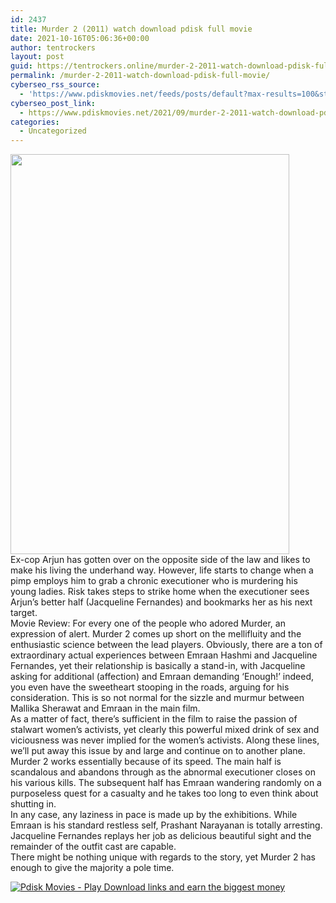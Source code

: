 ```yaml
---
id: 2437
title: Murder 2 (2011) watch download pdisk full movie
date: 2021-10-16T05:06:36+00:00
author: tentrockers
layout: post
guid: https://tentrockers.online/murder-2-2011-watch-download-pdisk-full-movie/
permalink: /murder-2-2011-watch-download-pdisk-full-movie/
cyberseo_rss_source:
  - 'https://www.pdiskmovies.net/feeds/posts/default?max-results=100&start-index=201'
cyberseo_post_link:
  - https://www.pdiskmovies.net/2021/09/murder-2-2011-watch-download-pdisk-full.html
categories:
  - Uncategorized
---
```

<div class="separator">
  <a href="https://1.bp.blogspot.com/-RjOR468ZzV8/YVMhxEOUzTI/AAAAAAAAbZk/3JUDziZLAL8SSzgn7e5xV2vwXdkJL9jMgCLcBGAsYHQ/s1440/Murder%2B2%2B%25282011%2529%2Bwatch%2Bdownload%2Bpdisk%2Bfull%2Bmovie.jpg" imageanchor="1"><img loading="lazy" border="0" data-original-height="1440" data-original-width="1004" height="640" src="https://1.bp.blogspot.com/-RjOR468ZzV8/YVMhxEOUzTI/AAAAAAAAbZk/3JUDziZLAL8SSzgn7e5xV2vwXdkJL9jMgCLcBGAsYHQ/w446-h640/Murder%2B2%2B%25282011%2529%2Bwatch%2Bdownload%2Bpdisk%2Bfull%2Bmovie.jpg" width="446" /></a>
</div>



<div>
  <div>
    <span>Ex-cop Arjun has gotten over on the opposite side of the law and likes to make his living the underhand way. However, life starts to change when a pimp employs him to grab a chronic executioner who is murdering his young ladies. Risk takes steps to strike home when the executioner sees Arjun&#8217;s better half (Jacqueline Fernandes) and bookmarks her as his next target.&nbsp;</span>
  </div>
  
  <div>
    <span>Movie Review: For every one of the people who adored Murder, an expression of alert. Murder 2 comes up short on the mellifluity and the enthusiastic science between the lead players. Obviously, there are a ton of extraordinary actual experiences between Emraan Hashmi and Jacqueline Fernandes, yet their relationship is basically a stand-in, with Jacqueline asking for additional (affection) and Emraan demanding &#8216;Enough!&#8217; indeed, you even have the sweetheart stooping in the roads, arguing for his consideration. This is so not normal for the sizzle and murmur between Mallika Sherawat and Emraan in the main film.&nbsp;</span>
  </div>
  
  <div>
    <span>As a matter of fact, there&#8217;s sufficient in the film to raise the passion of stalwart women&#8217;s activists, yet clearly this powerful mixed drink of sex and viciousness was never implied for the women&#8217;s activists. Along these lines, we&#8217;ll put away this issue by and large and continue on to another plane. Murder 2 works essentially because of its speed. The main half is scandalous and abandons through as the abnormal executioner closes on his various kills. The subsequent half has Emraan wandering randomly on a purposeless quest for a casualty and he takes too long to even think about shutting in.&nbsp;</span>
  </div>
  
  <div>
    <span>In any case, any laziness in pace is made up by the exhibitions. While Emraan is his standard restless self, Prashant Narayanan is totally arresting. Jacqueline Fernandes replays her job as delicious beautiful sight and the remainder of the outfit cast are capable.&nbsp;</span>
  </div>
  
  <div>
    <span>There might be nothing unique with regards to the story, yet Murder 2 has enough to give the majority a pole time.</span>
  </div>
</div>

[![](https://1.bp.blogspot.com/-KJZYdQTn3nw/YS8VdIdXMyI/AAAAAAAAaw4/BR8dsGkpxw0T8C_4G4ALfMA7cP79KN3kwCLcBGAsYHQ/w400-h58/play_download_buttuons-removebg-preview.png "Pdisk Movies - Play Download links and earn the biggest money")](https://pdisklink.com/1/bnYybHdoMDA1N2Rv?dn=1)